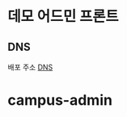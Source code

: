 # 데모 어드민 프론트

## DNS

배포 주소 [DNS](http://fjvn-demo-admin.s3-website.ap-northeast-2.amazonaws.com)
# campus-admin
